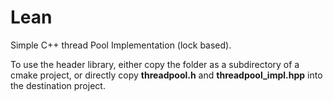 # Lean
Simple C++ thread Pool Implementation (lock based).

To use the header library, either copy the folder as a subdirectory of a cmake project, or directly copy **threadpool.h** and **threadpool\_impl.hpp** into the destination project.
